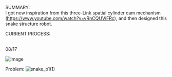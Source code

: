 SUMMARY:
</br>
I got new inspiration from this three-Link spatial cylinder cam mechanism (https://www.youtube.com/watch?v=vRnCQUViFRc), and then designed this snake structure robot.


CURRENT PROCESS:

</br>
08/17

![image](https://user-images.githubusercontent.com/110358483/185732119-5b56dbf1-e22a-407b-9b3b-c6d05bac3477.png)

Problem:
![snake_p1(1)](https://user-images.githubusercontent.com/110358483/185732473-7a7cf928-11a4-403f-a6d3-fafd264e5f35.png)
